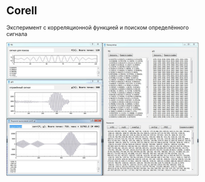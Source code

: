 # Corell
Эксперимент с корреляционной функцией и поиском определённого сигнала

![alt text](screenshots/screen.jpg "Пример работы программы (главное окно)")​